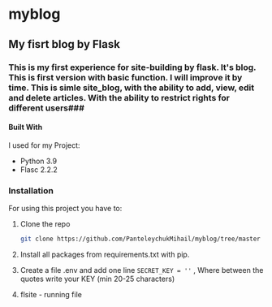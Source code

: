 # myblog #
## My fisrt blog by Flask ##


<!-- ABOUT THE PROJECT -->

### This is my first experience for site-building by flask. It's blog.  This is first version with basic function. I will improve it by time. This is simle site_blog, with the ability to add, view, edit and delete articles. With the ability to restrict rights for different users###



#### Built With #### 

I used for my Project:
- Python 3.9
- Flasc 2.2.2


### Installation

For using this project you have to:
1. Clone the repo
   ```sh
   git clone https://github.com/PanteleychukMihail/myblog/tree/master
2. Install all packages from requirements.txt with pip.

3. Create a file .env and add one line 
``` SECRET_KEY = '' ``` , Where between the quotes write your KEY (min 20-25 characters)
4. flsite - running file



